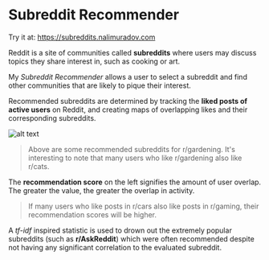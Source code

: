# Subreddit Recommender

Try it at: https://subreddits.nalimuradov.com

Reddit is a site of communities called **subreddits** where users may discuss topics they share interest in, such as cooking or art.

My *Subreddit Recommender* allows a user to select a subreddit and find other communities that are likely to pique their interest. 

Recommended subreddits are determined by tracking the **liked posts of active users** on Reddit, and creating maps of overlapping likes and their corresponding subreddits.

![alt text](https://github.com/nalimuradov/Subreddit_Recommender/blob/master/static/rdt_rcmnd.png "gardening subreddit recommendations")

> Above are some recommended subreddits for r/gardening. It's interesting to note that many users who like r/gardening also like r/cats.

The **recommendation score** on the left signifies the amount of user overlap. The greater the value, the greater the overlap in activity.

> If many users who like posts in r/cars also like posts in r/gaming, their recommendation scores will be higher.

A *tf-idf* inspired statistic is used to drown out the extremely popular subreddits (such as **r/AskReddit**) which were often recommended despite not having any significant correlation to the evaluated subreddit.




